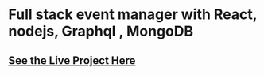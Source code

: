 # Full stack event manager with React, nodejs, Graphql , MongoDB

## [See the Live Project Here](https://myeventify.netlify.com/)

